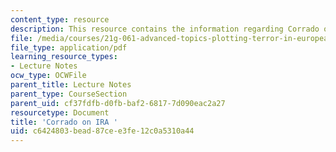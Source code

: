 ```yaml
---
content_type: resource
description: This resource contains the information regarding Corrado on IRA .
file: /media/courses/21g-061-advanced-topics-plotting-terror-in-european-culture-spring-2004/c6424803bead87cee3fe12c0a5310a44_MIT21G_061S04_lessing.pdf
file_type: application/pdf
learning_resource_types:
- Lecture Notes
ocw_type: OCWFile
parent_title: Lecture Notes
parent_type: CourseSection
parent_uid: cf37fdfb-d0fb-baf2-6817-7d090eac2a27
resourcetype: Document
title: 'Corrado on IRA '
uid: c6424803-bead-87ce-e3fe-12c0a5310a44
---
```

